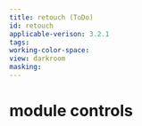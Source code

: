 ```yaml
---
title: retouch (ToDo)
id: retouch
applicable-verison: 3.2.1
tags: 
working-color-space:  
view: darkroom
masking: 
---
```


# module controls

